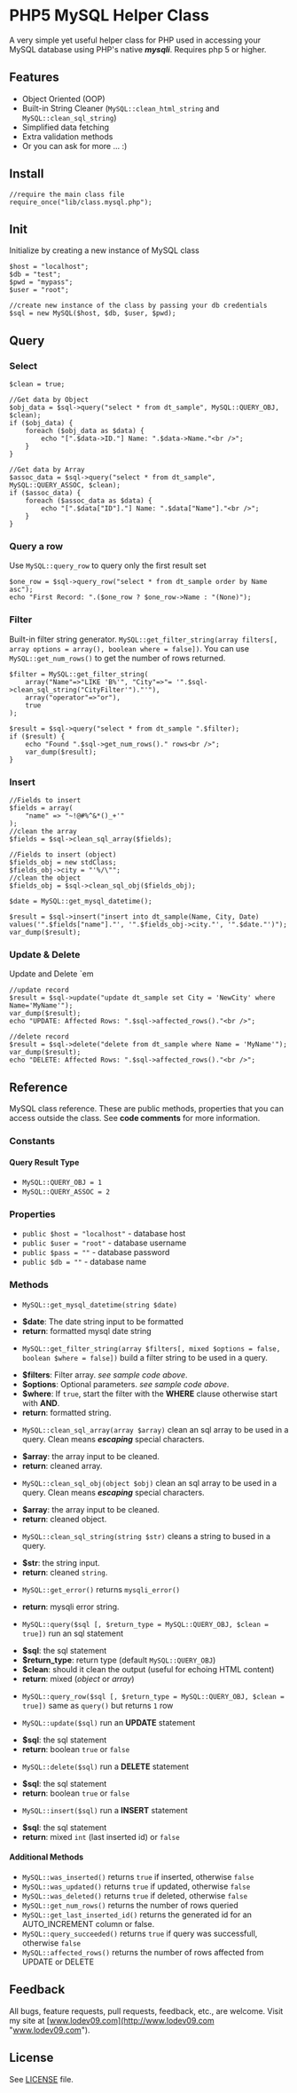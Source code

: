 PHP5 MySQL Helper Class
============================
A very simple yet useful helper class for PHP used in accessing your MySQL database using PHP's native _**mysqli**_. Requires php 5 or higher.

## Features
* Object Oriented (OOP)
* Built-in String Cleaner (`MySQL::clean_html_string` and `MySQL::clean_sql_string`)
* Simplified data fetching
* Extra validation methods
* Or you can ask for more ... :)

## Install
    //require the main class file
    require_once("lib/class.mysql.php");

## Init
Initialize by creating a new instance of MySQL class

    $host = "localhost";
    $db = "test";
    $pwd = "mypass";
    $user = "root";

    //create new instance of the class by passing your db credentials
    $sql = new MySQL($host, $db, $user, $pwd);

## Query
### Select

    $clean = true;

    //Get data by Object
    $obj_data = $sql->query("select * from dt_sample", MySQL::QUERY_OBJ, $clean);
    if ($obj_data) {
        foreach ($obj_data as $data) {
            echo "[".$data->ID."] Name: ".$data->Name."<br />";
        }
    }

    //Get data by Array
    $assoc_data = $sql->query("select * from dt_sample", MySQL::QUERY_ASSOC, $clean);
    if ($assoc_data) {
        foreach ($assoc_data as $data) {
            echo "[".$data["ID"]."] Name: ".$data["Name"]."<br />"; 
        }
    }

### Query a row
Use `MySQL::query_row` to query only the first result set

    $one_row = $sql->query_row("select * from dt_sample order by Name asc");
    echo "First Record: ".($one_row ? $one_row->Name : "(None)");

### Filter
Built-in filter string generator. `MySQL::get_filter_string(array filters[, array options = array(), boolean where = false])`. You can use `MySQL::get_num_rows()` to get the number of rows returned.

    $filter = MySQL::get_filter_string(
        array("Name"=>"LIKE 'B%'", "City"=>"= '".$sql->clean_sql_string("CityFilter'")."'"), 
        array("operator"=>"or"),
        true
    );

    $result = $sql->query("select * from dt_sample ".$filter);
    if ($result) {
        echo "Found ".$sql->get_num_rows()." rows<br />";
        var_dump($result);
    }

### Insert

    //Fields to insert
    $fields = array(
        "name" => "~!@#%^&*()_+'"
    );
    //clean the array
    $fields = $sql->clean_sql_array($fields);

    //Fields to insert (object)
    $fields_obj = new stdClass;
    $fields_obj->city = "'%/\"";
    //clean the object
    $fields_obj = $sql->clean_sql_obj($fields_obj);

    $date = MySQL::get_mysql_datetime();

    $result = $sql->insert("insert into dt_sample(Name, City, Date) values('".$fields["name"]."', '".$fields_obj->city."', '".$date."')");
    var_dump($result);

### Update & Delete
Update and Delete `em

    //update record
    $result = $sql->update("update dt_sample set City = 'NewCity' where Name='MyName'");
    var_dump($result);
    echo "UPDATE: Affected Rows: ".$sql->affected_rows()."<br />";

    //delete record
    $result = $sql->delete("delete from dt_sample where Name = 'MyName'");
    var_dump($result);
    echo "DELETE: Affected Rows: ".$sql->affected_rows()."<br />";

## Reference
MySQL class reference. These are public methods, properties that you can access outside the class. See **code comments** for more information.

### Constants
#### Query Result Type
* `MySQL::QUERY_OBJ = 1`
* `MySQL::QUERY_ASSOC = 2`

### Properties

* `public $host = "localhost"` - database host
* `public $user = "root"` - database username
* `public $pass = ""` - database password
* `public $db = ""` - database name

### Methods

* `MySQL::get_mysql_datetime(string $date)`
 - **$date**: The date string input to be formatted
 - **return**: formatted mysql date string

* `MySQL::get_filter_string(array $filters[, mixed $options = false, boolean $where = false])` build a filter string to be used in a query.
 - **$filters**: Filter array. _see sample code above_.
 - **$options**: Optional parameters. _see sample code above_.
 - **$where**: If `true`, start the filter with the **WHERE** clause otherwise start with **AND**.
 - **return**: formatted string.

* `MySQL::clean_sql_array(array $array)` clean an sql array to be used in a query. Clean means _**escaping**_ special characters.
 - **$array**: the array input to be cleaned.
 - **return**: cleaned array.

* `MySQL::clean_sql_obj(object $obj)` clean an sql array to be used in a query. Clean means _**escaping**_ special characters.
 - **$array**: the array input to be cleaned.
 - **return**: cleaned object.

* `MySQL::clean_sql_string(string $str)` cleans a string to bused in a query.
 - **$str**: the string input.
 - **return**: cleaned `string`.

* `MySQL::get_error()` returns `mysqli_error()`
 - **return**: mysqli error string.

* `MySQL::query($sql [, $return_type = MySQL::QUERY_OBJ, $clean = true])` run an sql statement
 - **$sql**: the sql statement
 - **$return_type**: return type (default `MySQL::QUERY_OBJ`)
 - **$clean**: should it clean the output (useful for echoing HTML content)
 - **return**: mixed (_object_ or _array_)

* `MySQL::query_row($sql [, $return_type = MySQL::QUERY_OBJ, $clean = true])` same as `query()` but returns `1` row

* `MySQL::update($sql)` run an **UPDATE** statement
 - **$sql**: the sql statement
 - **return**: boolean `true` or `false`

* `MySQL::delete($sql)` run a **DELETE** statement
 - **$sql**: the sql statement
 - **return**: boolean `true` or `false`

* `MySQL::insert($sql)` run a **INSERT** statement
 - **$sql**: the sql statement
 - **return**: mixed `int` (last inserted id) or `false`

#### Additional Methods
* `MySQL::was_inserted()` returns `true` if inserted, otherwise `false`
* `MySQL::was_updated()` returns `true` if updated, otherwise `false`
* `MySQL::was_deleted()` returns `true` if deleted, otherwise `false`
* `MySQL::get_num_rows()` returns the number of rows queried
* `MySQL::get_last_inserted_id()` returns the generated id for an AUTO_INCREMENT column or false.
* `MySQL::query_succeeded()` returns `true` if query was successfull, otherwise `false`
* `MySQL::affected_rows()` returns the number of rows affected from UPDATE or DELETE

## Feedback

All bugs, feature requests, pull requests, feedback, etc., are welcome. Visit my site at [www.lodev09.com](http://www.lodev09.com "www.lodev09.com").

## License
See [LICENSE](LICENSE) file.